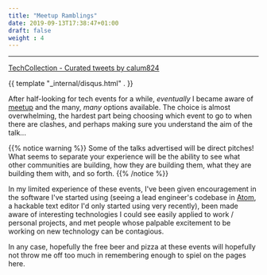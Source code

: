 ```yaml
---
title: "Meetup Ramblings"
date: 2019-09-13T17:38:47+01:00
draft: false
weight : 4
---
```


---

<a class="twitter-timeline" data-width="350" data-height="400" data-theme="dark" href="https://twitter.com/calum824/timelines/1219217213581922306?ref_src=twsrc%5Etfw">TechCollection - Curated tweets by calum824</a> <script async src="https://platform.twitter.com/widgets.js" charset="utf-8"></script>


{{ template "_internal/disqus.html" . }}


After half-looking for tech events for a while, _eventually_ I became aware of [meetup](https://www.meetup.com) and the many, _many_ options available. The choice is almost overwhelming, the hardest part being choosing which event to go to when there are clashes, and perhaps making sure you understand the aim of the talk...

{{% notice warning %}}
Some of the talks advertised will be direct pitches!
What seems to separate your experience will be the ability to see what other communities are building, how they are building them, what they are building them with, and so forth.
{{% /notice %}}

In my limited experience of these events, I've been given encouragement in the software I've started using (seeing a lead engineer's codebase in [Atom](https://atom.com), a hackable text editor I'd only started using very recently), been made aware of interesting technologies I could see easily applied to work / personal projects, and met people whose palpable excitement to be working on new technology can be contagious.

In any case, hopefully the free beer and pizza at these events will hopefully not throw me off too much in remembering enough to spiel on the pages here.  
